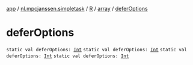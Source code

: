 [app](../../../index.md) / [nl.mpcjanssen.simpletask](../../index.md) / [R](../index.md) / [array](index.md) / [deferOptions](.)

# deferOptions

`static val deferOptions: `[`Int`](https://kotlinlang.org/api/latest/jvm/stdlib/kotlin/-int/index.html)
`static val deferOptions: `[`Int`](https://kotlinlang.org/api/latest/jvm/stdlib/kotlin/-int/index.html)
`static val deferOptions: `[`Int`](https://kotlinlang.org/api/latest/jvm/stdlib/kotlin/-int/index.html)
`static val deferOptions: `[`Int`](https://kotlinlang.org/api/latest/jvm/stdlib/kotlin/-int/index.html)